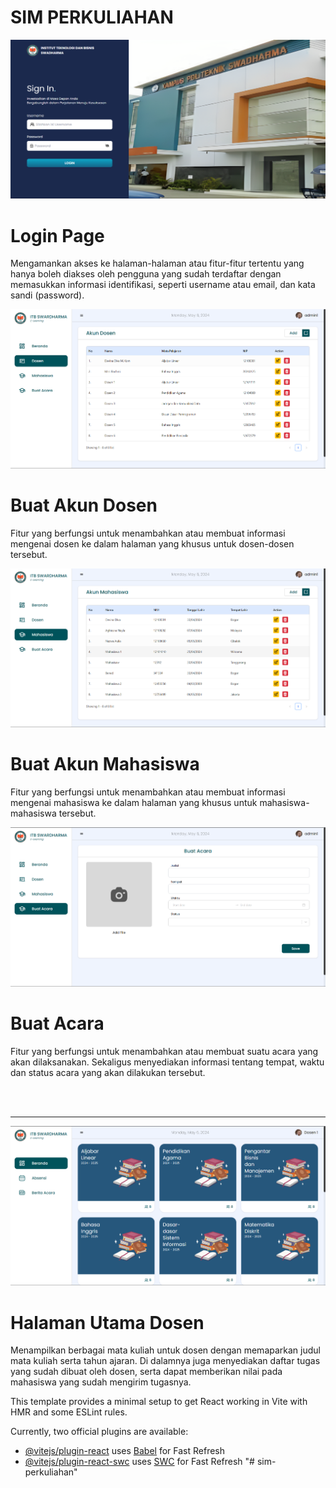 # SIM PERKULIAHAN

![Login Page](images/Login.png)

<h1>Login Page</h1>
Mengamankan akses ke halaman-halaman atau fitur-fitur tertentu yang hanya boleh diakses oleh pengguna yang sudah terdaftar dengan memasukkan informasi identifikasi, seperti username atau email, dan kata sandi (password).

![Admin Page](images/AdminDosen.png)

<h1>Buat Akun Dosen</h1>
Fitur yang berfungsi untuk menambahkan atau membuat informasi mengenai dosen ke dalam halaman yang khusus untuk dosen-dosen tersebut.

![Admin Page](images/AdminMahasiswa.png)

<h1>Buat Akun Mahasiswa</h1>
Fitur yang berfungsi untuk menambahkan atau membuat informasi mengenai mahasiswa ke dalam halaman yang khusus untuk mahasiswa-mahasiswa tersebut.

![Admin Page](images/AdminAcara.png)

<h1>Buat Acara</h1>
Fitur yang berfungsi untuk menambahkan atau membuat suatu acara yang akan dilaksanakan. Sekaligus menyediakan informasi tentang tempat, waktu dan status acara yang akan dilakukan tersebut.

<br></br>

<hr>

![Dosen Page](images/DosenDashboard.png)

<h1>Halaman Utama Dosen</h1>
Menampilkan berbagai mata kuliah untuk dosen dengan memaparkan judul mata kuliah serta tahun ajaran. Di dalamnya juga menyediakan daftar tugas yang sudah dibuat oleh dosen, serta dapat memberikan nilai pada mahasiswa yang sudah mengirim tugasnya.

This template provides a minimal setup to get React working in Vite with HMR and some ESLint rules.

Currently, two official plugins are available:

- [@vitejs/plugin-react](https://github.com/vitejs/vite-plugin-react/blob/main/packages/plugin-react/README.md) uses [Babel](https://babeljs.io/) for Fast Refresh
- [@vitejs/plugin-react-swc](https://github.com/vitejs/vite-plugin-react-swc) uses [SWC](https://swc.rs/) for Fast Refresh
  "# sim-perkuliahan"
